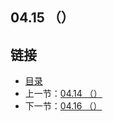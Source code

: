 ## 04.15 （）


## 链接
* [目录](https://github.com/gnefiy/go-zh/blob/master/tour/directory.md)
* 上一节：[04.14 （）](https://github.com/gnefiy/go-zh/blob/master/tour/methods/04.14.md)
* 下一节：[04.16 （）](https://github.com/gnefiy/go-zh/blob/master/tour/methods/04.16.md)
